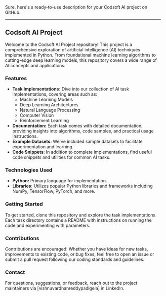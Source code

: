 Sure, here's a ready-to-use description for your Codsoft AI project on GitHub:

---

## Codsoft AI Project

Welcome to the Codsoft AI Project repository! This project is a comprehensive exploration of artificial intelligence (AI) techniques implemented in Python. From foundational machine learning algorithms to cutting-edge deep learning models, this repository covers a wide range of AI concepts and applications.

### Features
- **Task Implementations:** Dive into our collection of AI task implementations, covering areas such as:
  - Machine Learning Models
  - Deep Learning Architectures
  - Natural Language Processing
  - Computer Vision
  - Reinforcement Learning
- **Documentation:** Each task comes with detailed documentation, providing insights into algorithms, code samples, and practical usage instructions.
- **Example Datasets:** We've included sample datasets to facilitate experimentation and learning.
- **Code Snippets:** In addition to complete implementations, find useful code snippets and utilities for common AI tasks.

### Technologies Used
- **Python:** Primary language for implementation.
- **Libraries:** Utilizes popular Python libraries and frameworks including NumPy, TensorFlow, PyTorch, and more.

### Getting Started
To get started, clone this repository and explore the task implementations. Each task directory contains a README with instructions on running the code and experimenting with parameters.

### Contributions
Contributions are encouraged! Whether you have ideas for new tasks, improvements to existing code, or bug fixes, feel free to open an issue or submit a pull request following our coding standards and guidelines.

### Contact
For questions, suggestions, or feedback, reach out to the project maintainers via [vishnuvardhanreddypadigela] in LinkedIn.
